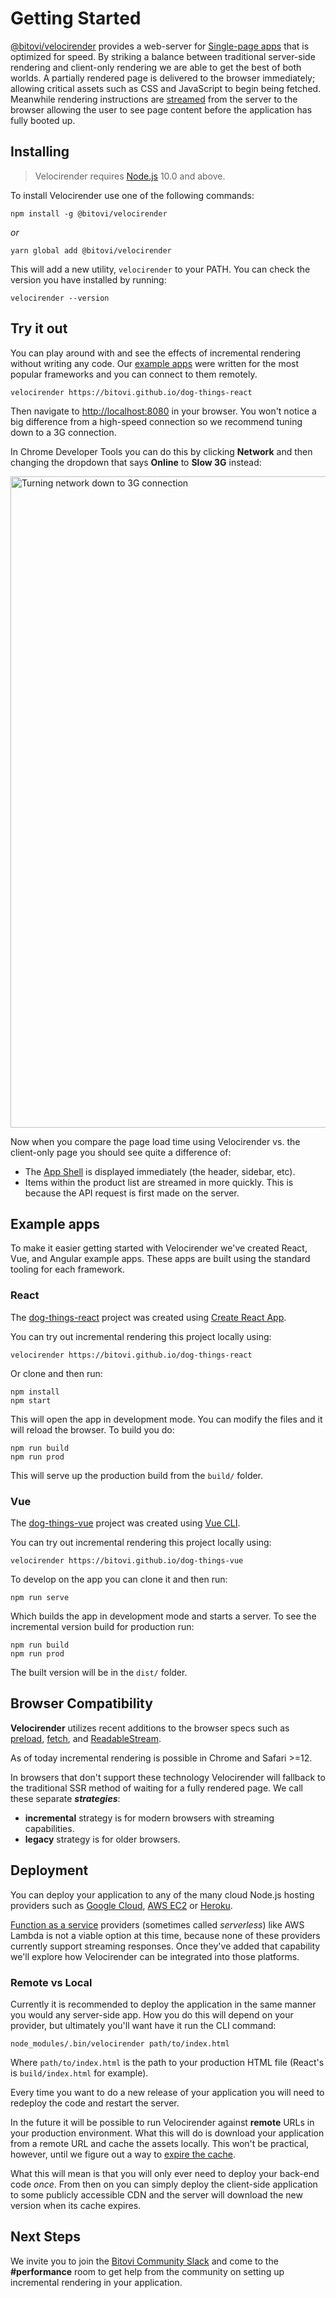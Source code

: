 
# Getting Started

[@bitovi/velocirender](https://github.com/bitovi/velocirender) provides a web-server for [Single-page apps](https://en.wikipedia.org/wiki/Single-page_application) that is optimized for speed. By striking a balance between traditional server-side rendering and client-only rendering we are able to get the best of both worlds. A partially rendered page is delivered to the browser immediately; allowing critical assets such as CSS and JavaScript to begin being fetched. Meanwhile rendering instructions are [streamed](https://developer.mozilla.org/en-US/docs/Web/API/Streams_API) from the server to the browser allowing the user to see page content before the application has fully booted up.

## Installing

> Velocirender requires [Node.js](https://nodejs.org) 10.0 and above.

To install Velocirender use one of the following commands:

```shell
npm install -g @bitovi/velocirender
```

*or*

```shell
yarn global add @bitovi/velocirender
```

This will add a new utility, `velocirender` to your PATH. You can check the version you have installed by running:

```shell
velocirender --version
```

## Try it out

You can play around with and see the effects of incremental rendering without writing any code. Our [example apps](#example-apps) were written for the most popular frameworks and you can connect to them remotely.

```shell
velocirender https://bitovi.github.io/dog-things-react
```

Then navigate to [http://localhost:8080](http://localhost:8080) in your browser. You won't notice a big difference from a high-speed connection so we recommend tuning down to a 3G connection.

In Chrome Developer Tools you can do this by clicking __Network__ and then changing the dropdown that says __Online__ to __Slow 3G__ instead:

<img width="1042" alt="Turning network down to 3G connection" src="https://user-images.githubusercontent.com/361671/51325670-703dc600-1a3b-11e9-98d2-336fe0f7191e.png">

Now when you compare the page load time using Velocirender vs. the client-only page you should see quite a difference of:

* The [App Shell](https://developers.google.com/web/fundamentals/architecture/app-shell) is displayed immediately (the header, sidebar, etc).
* Items within the product list are streamed in more quickly. This is because the API request is first made on the server.

## Example apps

To make it easier getting started with Velocirender we've created React, Vue, and Angular example apps. These apps are built using the standard tooling for each framework.

### React

The [dog-things-react](https://github.com/bitovi/dog-things-react) project was created using [Create React App](https://facebook.github.io/create-react-app/).

You can try out incremental rendering this project locally using:

```shell
velocirender https://bitovi.github.io/dog-things-react
```

Or clone and then run:

```shell
npm install
npm start
```

This will open the app in development mode. You can modify the files and it will reload the browser. To build you do:

```shell
npm run build
npm run prod
```

This will serve up the production build from the `build/` folder.

### Vue

The [dog-things-vue](https://github.com/bitovi/dog-things-vue) project was created using [Vue CLI](https://cli.vuejs.org/).

You can try out incremental rendering this project locally using:

```shell
velocirender https://bitovi.github.io/dog-things-vue
```

To develop on the app you can clone it and then run:

```shell
npm run serve
```

Which builds the app in development mode and starts a server. To see the incremental version build for production run:

```shell
npm run build
npm run prod
```

The built version will be in the `dist/` folder.

## Browser Compatibility

__Velocirender__ utilizes recent additions to the browser specs such as [preload](https://developer.mozilla.org/en-US/docs/Web/HTML/Preloading_content), [fetch](https://developer.mozilla.org/en-US/docs/Web/API/Fetch_API), and [ReadableStream](https://developer.mozilla.org/en-US/docs/Web/API/ReadableStream).

As of today incremental rendering is possible in Chrome and Safari >=12.

In browsers that don't support these technology Velocirender will fallback to the traditional SSR method of waiting for a fully rendered page. We call these separate ___strategies___:

* __incremental__ strategy is for modern browsers with streaming capabilities.
* __legacy__ strategy is for older browsers.

## Deployment

You can deploy your application to any of the many cloud Node.js hosting providers such as [Google Cloud](https://cloud.google.com/nodejs/), [AWS EC2](https://aws.amazon.com/ec2/) or [Heroku](https://heroku.com).

[Function as a service](https://en.wikipedia.org/wiki/Function_as_a_service) providers (sometimes called *serverless*) like AWS Lambda is not a viable option at this time, because none of these providers currently support streaming responses. Once they've added that capability we'll explore how Velocirender can be integrated into those platforms.

### Remote vs Local

Currently it is recommended to deploy the application in the same manner you would any server-side app. How you do this will depend on your provider, but ultimately you'll want have it run the CLI command:

```shell
node_modules/.bin/velocirender path/to/index.html
```

Where `path/to/index.html` is the path to your production HTML file (React's is `build/index.html` for example).

Every time you want to do a new release of your application you will need to redeploy the code and restart the server.

In the future it will be possible to run Velocirender against __remote__ URLs in your production environment. What this will do is download your application from a remote URL and cache the assets locally. This won't be practical, however, until we figure out a way to [expire the cache](https://github.com/bitovi/velocirender/issues/15).

What this will mean is that you will only ever need to deploy your back-end code *once*. From then on you can simply deploy the client-side application to some publicly accessible CDN and the server will download the new version when its cache expires.

## Next Steps

We invite you to join the [Bitovi Community Slack](https://tinyurl.com/BitoviCommunitySlack) and come to the __#performance__ room to get help from the community on setting up incremental rendering in your application.